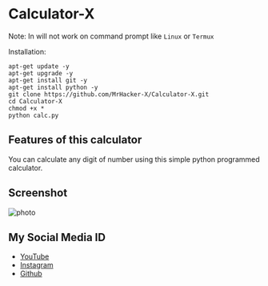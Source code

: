 # Calculator-X
Note: In will not work on command prompt like ```Linux``` or ```Termux```

Installation:
```
apt-get update -y
apt-get upgrade -y
apt-get install git -y
apt-get install python -y
git clone https://github.com/MrHacker-X/Calculator-X.git
cd Calculator-X
chmod +x *
python calc.py
```
## Features of this calculator
You can calculate any digit of number using this simple python programmed calculator.
## Screenshot
![photo](https://e.top4top.io/p_1852c87t00.jpg)

## My Social Media ID
+ [YouTube](https://youtube.com/channel/UC2t1smKARnlzoqELbyEhXVw)
+ [Instagram](https://instagram.com/hackerx30)
+ [Github](https://github.com/MrHacker-X/)
